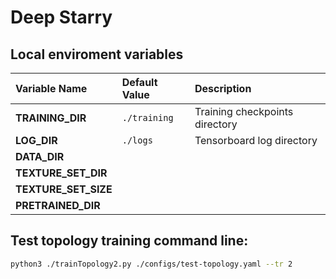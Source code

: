 
# Deep Starry

## Local enviroment variables

Variable Name								| Default Value			| Description
:--											| :--					| :--
**TRAINING_DIR**							| `./training`			| Training checkpoints directory
**LOG_DIR**									| `./logs`				| Tensorboard log directory
**DATA_DIR**								|						|
**TEXTURE_SET_DIR**							|						|
**TEXTURE_SET_SIZE**						|						|
**PRETRAINED_DIR**							|						|

## Test topology training command line:

```bash
python3 ./trainTopology2.py ./configs/test-topology.yaml --tr 2
```
